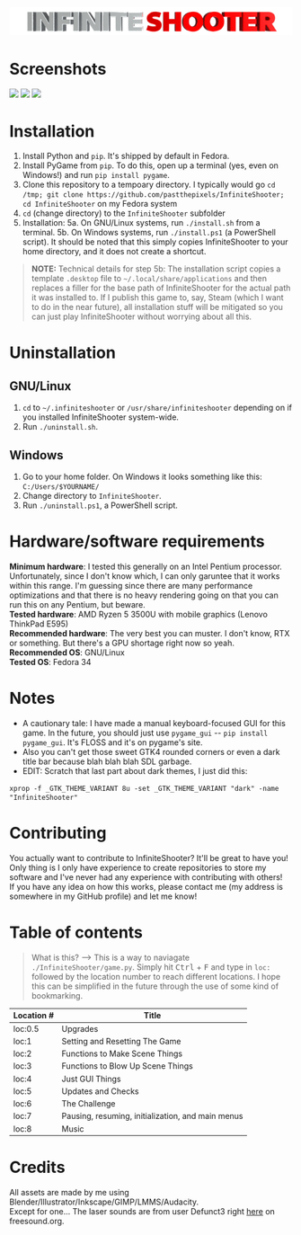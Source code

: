 <p align="center">
  <img alt="InfiniteShooter" src="InfiniteShooter/assets/renders/logo.png">
</p>

# Screenshots
<!-- Have to do some HTML wizardry to get these screenshots to not be completely large and not side-by-side -->
<p float="left">
  <img src="https://user-images.githubusercontent.com/52388215/125573351-8dd2fa69-0596-4b5b-8bcf-0424ac417492.png" width="200">
  <img src="https://user-images.githubusercontent.com/52388215/125573764-2b002dc0-6b78-4e51-87e4-8563904fc351.png" width="200">
  <img src="https://user-images.githubusercontent.com/52388215/125573659-9caa6f7c-d15c-4f99-aae1-3ba94a64fc24.png" width="200">
</p>

# Installation
1. Install Python and `pip`. It's shipped by default in Fedora.
2. Install PyGame from `pip`. To do this, open up a terminal (yes, even on Windows!) and run `pip install pygame`.
3. Clone this repository to a tempoary directory. I typically would go `cd /tmp; git clone https://github.com/pastthepixels/InfiniteShooter; cd InfiniteShooter` on my Fedora system
4. `cd` (change directory) to the `InfiniteShooter` subfolder
5. Installation:
5a. On GNU/Linux systems, run `./install.sh` from a terminal.
5b. On Windows systems, run `./install.ps1` (a PowerShell script). It should be noted that this simply copies InfiniteShooter to your home directory, and it does not create a shortcut.

> **NOTE:** Technical details for step 5b: The installation script copies a template `.desktop` file to `~/.local/share/applications` and then replaces a filler for the base path of InfiniteShooter for the actual path it was installed to. If I publish this game to, say, Steam (which I want to do in the near future), all installation stuff will be mitigated so you can just play InfiniteShooter without worrying about all this.

# Uninstallation

## GNU/Linux

1. `cd` to `~/.infiniteshooter` or `/usr/share/infiniteshooter` depending on if you installed InfiniteShooter system-wide.
2. Run `./uninstall.sh`.

## Windows

1. Go to your home folder. On Windows it looks something like this: `C:/Users/$YOURNAME/`
2. Change directory to `InfiniteShooter`.
3. Run `./uninstall.ps1`, a PowerShell script.

# Hardware/software requirements

**Minimum hardware**: I tested this generally on an Intel Pentium processor. Unfortunately, since I don't know which, I can only garuntee that it works within this range. I'm guessing since there are many performance optimizations and that there is no heavy rendering going on that you can run this on any Pentium, but beware.  
**Tested hardware**: AMD Ryzen 5 3500U with mobile graphics (Lenovo ThinkPad E595)  
**Recommended hardware**: The very best you can muster. I don't know, RTX or something. But there's a GPU shortage right now so yeah.  
**Recommended OS**: GNU/Linux  
**Tested OS**: Fedora 34

# Notes
- A cautionary tale: I have made a manual keyboard-focused GUI for this game. In the future, you should just use ``pygame_gui`` -- ``pip install pygame_gui``. It's FLOSS and it's on pygame's site.  
- Also you can't get those sweet GTK4 rounded corners or even a dark title bar because blah blah blah SDL garbage.  
- EDIT: Scratch that last part about dark themes, I just did this:
```
xprop -f _GTK_THEME_VARIANT 8u -set _GTK_THEME_VARIANT "dark" -name "InfiniteShooter"
```

# Contributing
You actually want to contribute to InfiniteShooter? It'll be great to have you!  
Only thing is I only have experience to create repositories to store my software and I've never had any experience with contributing with others!  
If you have any idea on how this works, please contact me (my address is somewhere in my GitHub profile) and let me know!

# Table of contents
> What is this? --> This is a way to naviagate `./InfiniteShooter/game.py`. Simply hit <kbd>Ctrl</kbd> + <kbd>F</kbd> and type in `loc:` followed by the location number to reach different locations. I hope this can be simplified in the future through the use of some kind of bookmarking.

| Location # | Title                                             |
| ---------- | ------------------------------------------------- |
| loc:0.5    | Upgrades                                          |
| loc:1      | Setting and Resetting The Game                    |
| loc:2      | Functions to Make Scene Things                    |
| loc:3      | Functions to Blow Up Scene Things                 |
| loc:4      | Just GUI Things                                   |
| loc:5      | Updates and Checks                                |
| loc:6      | The Challenge                                     |
| loc:7      | Pausing, resuming, initialization, and main menus |
| loc:8      | Music                                             |

# Credits
All assets are made by me using Blender/Illustrator/Inkscape/GIMP/LMMS/Audacity.  
Except for one... The laser sounds are from user Defunct3 right [here](https://freesound.org/people/Defunct3/sounds/77172/) on freesound.org.
